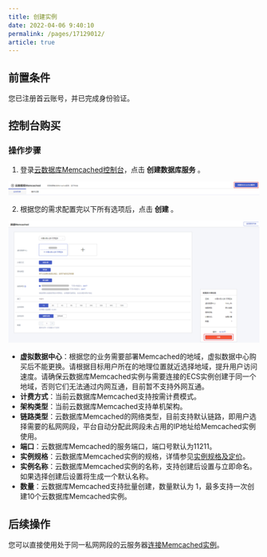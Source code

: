 ```yaml
---
title: 创建实例
date: 2022-04-06 9:40:10
permalink: /pages/17129012/
article: true
---
```


## 前置条件

您已注册首云账号，并已完成身份验证。

## 控制台购买

### 操作步骤

1. 登录[云数据库Memcached控制台]()，点击 **创建数据库服务** 。

![001](../../pics/001.png)

2. 根据您的需求配置完以下所有选项后，点击 **创建** 。

![002](../../pics/002.png)

- **虚拟数据中心**：根据您的业务需要部署Memcached的地域，虚拟数据中心购买后不能更换。请根据目标用户所在的地理位置就近选择地域，提升用户访问速度。请确保云数据库Memcached实例与需要连接的ECS实例创建于同一个地域，否则它们无法通过内网互通，目前暂不支持外网互通。
- **计费方式**：当前云数据库Memcached支持按需计费模式。
- **架构类型**：当前云数据库Memcached支持单机架构。
- **链路类型**：云数据库Memcached的网络类型，目前支持默认链路，即用户选择需要的私网网段，平台自动分配此网段未占用的IP地址给Memcached实例使用。
- **端口**：云数据库Memcached的服务端口，端口号默认为11211。
- **实例规格**：云数据库Memcached实例的规格，详情参见[实例规格及定价](./../03.购买指南/00.计费概述.md)。
- **实例名称**：云数据库Memcached实例的名称，支持创建后设置与立即命名。如果选择创建后设置将生成一个默认名称。
- **数量**：云数据库Memcached支持批量创建，数量默认为 1，最多支持一次创建10个云数据库Memcached实例。

## 后续操作

您可以直接使用处于同一私网网段的云服务器[连接Memcached实例](./../../04.操作指南/02.连接实例/00.使用telnet连接.md)。



